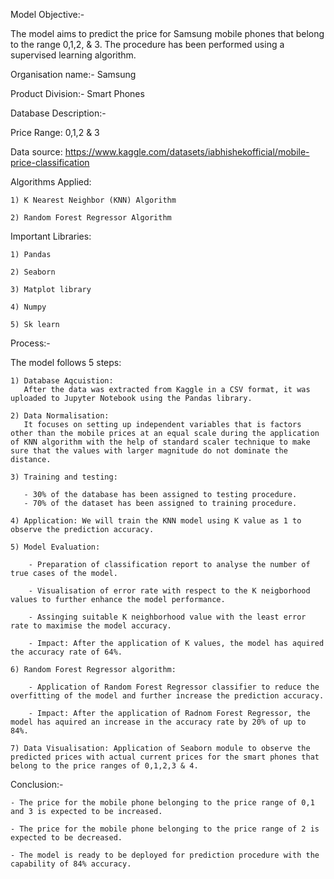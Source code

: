 Model Objective:-

The model aims to predict the price for Samsung mobile phones that belong to the range 0,1,2, & 3. The procedure has been performed using a supervised learning algorithm.

Organisation name:- Samsung

Product Division:- Smart Phones

Database Description:-

Price Range: 0,1,2 & 3 

Data source: https://www.kaggle.com/datasets/iabhishekofficial/mobile-price-classification

Algorithms Applied: 

    1) K Nearest Neighbor (KNN) Algorithm
    
    2) Random Forest Regressor Algorithm
    
Important Libraries:

    1) Pandas
    
    2) Seaborn
    
    3) Matplot library
    
    4) Numpy
    
    5) Sk learn
    
Process:-

The model follows 5 steps:

    1) Database Aqcuistion: 
       After the data was extracted from Kaggle in a CSV format, it was uploaded to Jupyter Notebook using the Pandas library.

    2) Data Normalisation:
       It focuses on setting up independent variables that is factors other than the mobile prices at an equal scale during the application of KNN algorithm with the help of standard scaler technique to make sure that the values with larger magnitude do not dominate the distance.

    3) Training and testing:

       - 30% of the database has been assigned to testing procedure.
       - 70% of the dataset has been assigned to training procedure.

    4) Application: We will train the KNN model using K value as 1 to observe the prediction accuracy.

    5) Model Evaluation: 
    
        - Preparation of classification report to analyse the number of true cases of the model.
        
        - Visualisation of error rate with respect to the K neigborhood values to further enhance the model performance.
        
        - Assinging suitable K neighborhood value with the least error rate to maximise the model accuracy.

        - Impact: After the application of K values, the model has aquired the accuracy rate of 64%.  

    6) Random Forest Regressor algorithm: 
    
        - Application of Random Forest Regressor classifier to reduce the overfitting of the model and further increase the prediction accuracy.

        - Impact: After the application of Radnom Forest Regressor, the model has aquired an increase in the accuracy rate by 20% of up to 84%. 
        
    7) Data Visualisation: Application of Seaborn module to observe the predicted prices with actual current prices for the smart phones that belong to the price ranges of 0,1,2,3 & 4.


Conclusion:-

    - The price for the mobile phone belonging to the price range of 0,1 and 3 is expected to be increased.
    
    - The price for the mobile phone belonging to the price range of 2 is expected to be decreased.
    
    - The model is ready to be deployed for prediction procedure with the capability of 84% accuracy.
              
